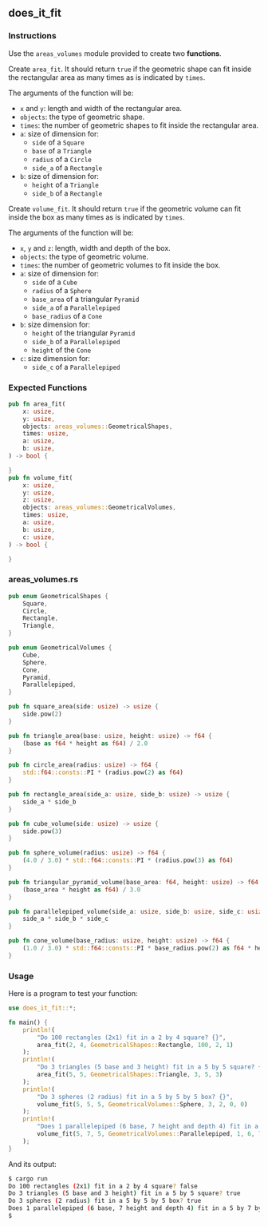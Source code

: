 ## does_it_fit

### Instructions

Use the `areas_volumes` module provided to create two **functions**.

Create `area_fit`. It should return `true` if the geometric shape can fit inside the rectangular area as many times as is indicated by `times`.

The arguments of the function will be:
- `x` and `y`: length and width of the rectangular area.
- `objects`: the type of geometric shape.
- `times`: the number of geometric shapes to fit inside the rectangular area.
- `a`: size of dimension for:
	- `side` of a `Square`
	- `base` of a `Triangle`
	- `radius` of a `Circle`
	- `side_a` of a `Rectangle`
- `b`: size of dimension for:
	- `height` of a `Triangle`
	- `side_b` of a `Rectangle`

Create `volume_fit`. It should return `true` if the geometric volume can fit inside the box as many times as is indicated by `times`.

The arguments of the function will be:
  - `x`, `y` and `z`: length, width and depth of the box.
  - `objects`: the type of geometric volume.
  - `times`: the number of geometric volumes to fit inside the box.
  - `a`: size of dimension for:
    -  `side` of a `Cube`
	- `radius` of a `Sphere`
	- `base_area` of a triangular `Pyramid`
	- `side_a` of a `Parallelepiped`
	- `base_radius` of a `Cone`
- `b`: size dimension for:
	- `height` of the triangular `Pyramid`
	- `side_b` of a `Parallelepiped`
	- `height` of the `Cone`
- `c`: size dimension for:
	- `side_c` of a `Parallelepiped`

### Expected Functions

```rust
pub fn area_fit(
	x: usize,
	y: usize,
	objects: areas_volumes::GeometricalShapes,
	times: usize,
	a: usize,
	b: usize,
) -> bool {

}
pub fn volume_fit(
	x: usize,
	y: usize,
	z: usize,
	objects: areas_volumes::GeometricalVolumes,
	times: usize,
	a: usize,
	b: usize,
	c: usize,
) -> bool {

}
```

### areas_volumes.rs

```rust
pub enum GeometricalShapes {
	Square,
	Circle,
	Rectangle,
	Triangle,
}

pub enum GeometricalVolumes {
	Cube,
	Sphere,
	Cone,
	Pyramid,
	Parallelepiped,
}

pub fn square_area(side: usize) -> usize {
	side.pow(2)
}

pub fn triangle_area(base: usize, height: usize) -> f64 {
	(base as f64 * height as f64) / 2.0
}

pub fn circle_area(radius: usize) -> f64 {
	std::f64::consts::PI * (radius.pow(2) as f64)
}

pub fn rectangle_area(side_a: usize, side_b: usize) -> usize {
	side_a * side_b
}

pub fn cube_volume(side: usize) -> usize {
	side.pow(3)
}

pub fn sphere_volume(radius: usize) -> f64 {
	(4.0 / 3.0) * std::f64::consts::PI * (radius.pow(3) as f64)
}

pub fn triangular_pyramid_volume(base_area: f64, height: usize) -> f64 {
	(base_area * height as f64) / 3.0
}

pub fn parallelepiped_volume(side_a: usize, side_b: usize, side_c: usize) -> usize {
	side_a * side_b * side_c
}

pub fn cone_volume(base_radius: usize, height: usize) -> f64 {
	(1.0 / 3.0) * std::f64::consts::PI * base_radius.pow(2) as f64 * height as f64
}
```

### Usage

Here is a program to test your function:

```rust
use does_it_fit::*;

fn main() {
	println!(
		"Do 100 rectangles (2x1) fit in a 2 by 4 square? {}",
		area_fit(2, 4, GeometricalShapes::Rectangle, 100, 2, 1)
	);
	println!(
		"Do 3 triangles (5 base and 3 height) fit in a 5 by 5 square? {}",
		area_fit(5, 5, GeometricalShapes::Triangle, 3, 5, 3)
	);
	println!(
		"Do 3 spheres (2 radius) fit in a 5 by 5 by 5 box? {}",
		volume_fit(5, 5, 5, GeometricalVolumes::Sphere, 3, 2, 0, 0)
	);
	println!(
		"Does 1 parallelepiped (6 base, 7 height and depth 4) fit in a 5 by 7 by 5 parallelepiped? {}",
		volume_fit(5, 7, 5, GeometricalVolumes::Parallelepiped, 1, 6, 7, 4)
	);
}
```

And its output:

```sh
$ cargo run
Do 100 rectangles (2x1) fit in a 2 by 4 square? false
Do 3 triangles (5 base and 3 height) fit in a 5 by 5 square? true
Do 3 spheres (2 radius) fit in a 5 by 5 by 5 box? true
Does 1 parallelepiped (6 base, 7 height and depth 4) fit in a 5 by 7 by 5 parallelepiped? true
$
```
